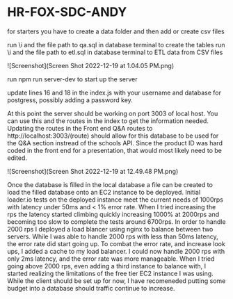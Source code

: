 # HR-FOX-SDC-ANDY

for starters you have to create a data folder and then add or create csv files

run \i and the file path to qa.sql in database terminal to create the tables
run \i and the file path to etl.sql in database terminal to ETL data from CSV files

![Screenshot](Screen Shot 2022-12-19 at 1.04.05 PM.png)

run npm run server-dev  to start up the server

update lines 16 and 18 in the index.js with your username and database for postgress, possibly adding a password key.

At this point the server should be working on port 3003 of local host. You can use this and the routes in the index to get the information needed. Updating the routes in the Front end Q&A routes to http://localhost:3003/(route) should allow for this database to be used for the Q&A section instread of the schools API. Since the product ID was hard coded in the front end for a presentation, that would most likely need to be edited.

![Screenshot](Screen Shot 2022-12-19 at 12.49.48 PM.png)

Once the database is filled in the local database a file can be created to load the filled database onto an EC2 instance to be deployed.  Initial loader.io tests on the deployed instance meet the current needs of 1000rps with latency under 50ms and < 1% error rate. When I tried increasing the rps the latency started climbing quickly increasing 1000% at 2000rps and becoming too slow to complete the tests around 6700rps. In order to handle 2000 rps I deployed a load blancer using nginx to balance between two servers. While I was able to handle 2000 rps with less than 50ms latency, the error rate did start going up. To combat the error rate, and increase look ups, I added a cache to my load balancer. I could now handle 2000 rps with only 2ms latency, and the error rate was more manageable. When I tried going above 2000 rps, even adding a third instance to balance with, I started realizing the limitations of the free tier EC2 instance I was using. While the client should be set up for now, I have recomeneded putting some budget into a database should traffic continue to increase.